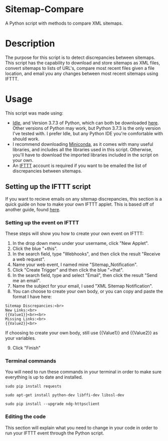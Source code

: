 # Sitemap-Compare
A Python script with methods to compare XML sitemaps.

# Description
The purpose for this script is to detect discrepancies between sitemaps.  This script has the capability to download and store sitemaps as XML files, convert sitemaps to lists of URL's, compare most recent files given a file location, and email you any changes between most recent sitemaps using IFTTT.

# Usage
This script was made using:
 - <a href="https://docs.python.org/3/library/idle.html">Idle</a>, and Version 3.7.3 of Python, which can both be downloaded <a href="https://www.python.org/downloads/">here</a>. Other versions of Python may work, but Python 3.7.3 is the only version I've tested with.  I prefer Idle, but any Python IDE you're comfortable with should work.
 - I recommend downloading <a href="https://docs.conda.io/en/latest/miniconda.html">Miniconda</a>, as it comes with many useful libraries, and includes all the libraries used in this script.  Otherwise, you'll have to download the imported libraries included in the script on your own.
 - An <a href="https://ifttt.com/discover">IFTTT</a> account is required if you want to be emailed the list of discrepancies between sitemaps.  
 
## Setting up the IFTTT script
If you want to recieve emails on any sitemap discrepancies, this section is a quick guide on how to make your own IFTTT applet.  This is based off of another guide, found <a href="https://anthscomputercave.com/tutorials/ifttt/using_ifttt_web_request_email.html">here</a>.
### Setting up the event on IFTTT
These steps will show you how to create your own event on IFTTT:
1. In the drop down menu under your username, click "New Applet".
2. Click the blue "+this".
3. In the search field, type "Webhooks", and then click the result "Receive a web request".
4. Name your web event, I named mine "Sitemap_Notification".
5. Click "Create Trigger" and then click the blue "+that".
6. In the search field, type and select "Email", then click the result "Send me an email".
7. Name the subject for your email, I used "XML Sitemap Notification".
8. You can choose to create your own body, or you can copy and paste the format I have here: 
```
Sitemap Discrepancies:<br>
New Links:<br>
{{Value1}}<br><br>
Missing Links:<br>
{{Value2}}<br>
```
If choosing to create your own body, still use {{Value1}} and {{Value2}} as your variables.

9. Click "Finish"
### Terminal commands
You will need to run these commands in your terminal in order to make sure everything is up to date and installed.
```
sudo pip install requests
```
```
sudo apt-get install python-dev libffi-dev libssl-dev
```
```
sudo pip install --upgrade ndg-httpsclient
```
### Editing the code
This section will explain what you need to change in your code in order to run your IFTTT event through the Python script.
